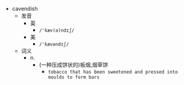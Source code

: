 - cavendish
  - 发音
    - 英
      - `/'kæv(ə)ndɪʃ/`
    - 美
      - `/'kævəndɪʃ/`
  - 词义
    - n.
      - (一种压成饼状的)板烟,烟草饼
        - `tobacco that has been sweetened and pressed into moulds to form bars `
